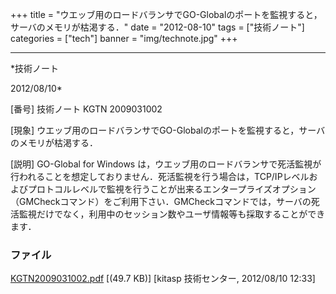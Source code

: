 ﻿+++
title = "ウエッブ用のロードバランサでGO-Globalのポートを監視すると，サーバのメモリが枯渇する．"
date = "2012-08-10"
tags = ["技術ノート"]
categories = ["tech"]
banner = "img/technote.jpg"
+++

-----------------------------------------------------------------------------------------------------------------------------

*技術ノート

2012/08/10*


[番号]
技術ノート KGTN 2009031002

[現象]
ウエッブ用のロードバランサでGO-Globalのポートを監視すると，サーバのメモリが枯渇する．

[説明]
GO-Global for Windows
は，ウエッブ用のロードバランサで死活監視が行われることを想定しておりません．死活監視を行う場合は，TCP/IPレベルおよびプロトコルレベルで監視を行うことが出来るエンタープライズオプション（GMCheckコマンド）をご利用下さい．GMCheckコマンドでは，サーバの死活監視だけでなく，利用中のセッション数やユーザ情報等も採取することができます．


### ファイル

 
 


[KGTN2009031002.pdf](http://techreport.kitasp.net/attachments/download/2/KGTN2009031002.pdf)
 [(49.7 KB)] [kitasp 技術センター, 2012/08/10
12:33]


 


 

